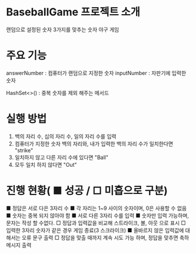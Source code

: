 # BaseballGame 프로젝트 소개
랜덤으로 설정된 숫자 3가지를 맞추는 숫자 야구 게임

# 주요 기능
answerNumber : 컴퓨터가 랜덤으로 지정한 숫자
inputNumber : 자판기에 입력한 숫자

HashSet<>() : 중복 숫자를 제외 해주는 메서드

# 실행 방법

1. 백의 자리 수, 십의 자리 수, 일의 자리 수를 입력
2. 컴퓨터가 지정한 숫자 백의 자리와, 내가 입력한 백의 자리 수가 일치한다면 "strike"
3. 일치하지 않고 다른 자리 수에 있다면 "Ball"
4. 모두 일치 하지 않다면 "Out"

# 진행 현황( ■ 성공 / □ 미흡으로 구분)
■ 정답은 서로 다은 3자리 수
■ 각 자리는 1~9 사이의 숫자이며, 0은 사용할 수 없음
■ 숫자는 중복 되지 않아야 함
■  서로 다른 3자리 수를 입력
■ 숫자만 입력 가능하며, 문자는 작성 할 수없다.
□ 정답과 입력값을 비교해 스트라이크, 볼, 아웃 으로 표시
□ 입력한 3자리 숫자가 같은 경우 게임 종료(3 스크라이크)
■ 올바르지 않은 입력값에 대해서는 오류 문구 출력
□ 정답을 맞출 때까지 계속 시도 가능 하며, 정답을 맞추면 축하 메시지 출력
